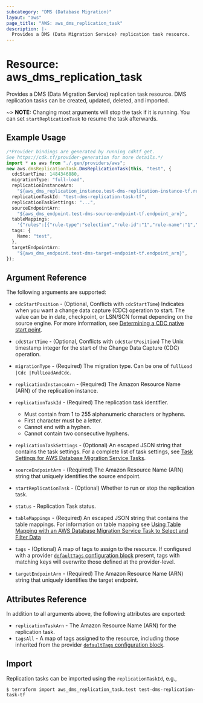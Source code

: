 ```yaml
---
subcategory: "DMS (Database Migration)"
layout: "aws"
page_title: "AWS: aws_dms_replication_task"
description: |-
  Provides a DMS (Data Migration Service) replication task resource.
---
```


# Resource: aws\_dms\_replication\_task

Provides a DMS (Data Migration Service) replication task resource. DMS replication tasks can be created, updated, deleted, and imported.

\~> **NOTE:** Changing most arguments will stop the task if it is running. You can set `startReplicationTask` to resume the task afterwards.

## Example Usage

```typescript
/*Provider bindings are generated by running cdktf get.
See https://cdk.tf/provider-generation for more details.*/
import * as aws from "./.gen/providers/aws";
new aws.dmsReplicationTask.DmsReplicationTask(this, "test", {
  cdcStartTime: 1484346880,
  migrationType: "full-load",
  replicationInstanceArn:
    "${aws_dms_replication_instance.test-dms-replication-instance-tf.replication_instance_arn}",
  replicationTaskId: "test-dms-replication-task-tf",
  replicationTaskSettings: "...",
  sourceEndpointArn:
    "${aws_dms_endpoint.test-dms-source-endpoint-tf.endpoint_arn}",
  tableMappings:
    '{"rules":[{"rule-type":"selection","rule-id":"1","rule-name":"1","object-locator":{"schema-name":"%","table-name":"%"},"rule-action":"include"}]}',
  tags: {
    Name: "test",
  },
  targetEndpointArn:
    "${aws_dms_endpoint.test-dms-target-endpoint-tf.endpoint_arn}",
});

```

## Argument Reference

The following arguments are supported:

*   `cdcStartPosition` - (Optional, Conflicts with `cdcStartTime`) Indicates when you want a change data capture (CDC) operation to start. The value can be in date, checkpoint, or LSN/SCN format depending on the source engine. For more information, see [Determining a CDC native start point](https://docs.aws.amazon.com/dms/latest/userguide/CHAP_Task.CDC.html#CHAP_Task.CDC.StartPoint.Native).

*   `cdcStartTime` - (Optional, Conflicts with `cdcStartPosition`) The Unix timestamp integer for the start of the Change Data Capture (CDC) operation.

*   `migrationType` - (Required) The migration type. Can be one of `fullLoad |Cdc |FullLoadAndCdc`.

*   `replicationInstanceArn` - (Required) The Amazon Resource Name (ARN) of the replication instance.

*   `replicationTaskId` - (Required) The replication task identifier.

    * Must contain from 1 to 255 alphanumeric characters or hyphens.
    * First character must be a letter.
    * Cannot end with a hyphen.
    * Cannot contain two consecutive hyphens.

*   `replicationTaskSettings` - (Optional) An escaped JSON string that contains the task settings. For a complete list of task settings, see [Task Settings for AWS Database Migration Service Tasks](http://docs.aws.amazon.com/dms/latest/userguide/CHAP_Tasks.CustomizingTasks.TaskSettings.html).

*   `sourceEndpointArn` - (Required) The Amazon Resource Name (ARN) string that uniquely identifies the source endpoint.

*   `startReplicationTask` - (Optional) Whether to run or stop the replication task.

*   `status` - Replication Task status.

*   `tableMappings` - (Required) An escaped JSON string that contains the table mappings. For information on table mapping see [Using Table Mapping with an AWS Database Migration Service Task to Select and Filter Data](http://docs.aws.amazon.com/dms/latest/userguide/CHAP_Tasks.CustomizingTasks.TableMapping.html)

*   `tags` - (Optional) A map of tags to assign to the resource. If configured with a provider [`defaultTags` configuration block](https://registry.terraform.io/providers/hashicorp/aws/latest/docs#default_tags-configuration-block) present, tags with matching keys will overwrite those defined at the provider-level.

*   `targetEndpointArn` - (Required) The Amazon Resource Name (ARN) string that uniquely identifies the target endpoint.

## Attributes Reference

In addition to all arguments above, the following attributes are exported:

* `replicationTaskArn` - The Amazon Resource Name (ARN) for the replication task.
* `tagsAll` - A map of tags assigned to the resource, including those inherited from the provider [`defaultTags` configuration block](https://registry.terraform.io/providers/hashicorp/aws/latest/docs#default_tags-configuration-block).

## Import

Replication tasks can be imported using the `replicationTaskId`, e.g.,

```console
$ terraform import aws_dms_replication_task.test test-dms-replication-task-tf
```
